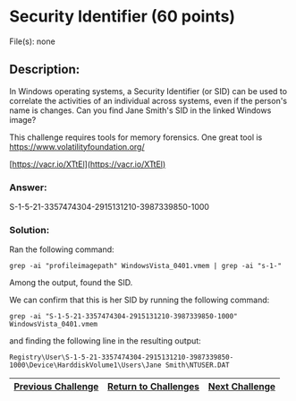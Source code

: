 # Security Identifier (60 points)

File(s): none

## Description:

In Windows operating systems, a Security Identifier (or SID) can be used to correlate the activities of an individual across systems, even if the person's name is changes. Can you find Jane Smith's SID in the linked Windows image?

This challenge requires tools for memory forensics. One great tool is https://www.volatilityfoundation.org/

[https://vacr.io/XTtEl](https://vacr.io/XTtEl)

### Answer:

S-1-5-21-3357474304-2915131210-3987339850-1000

### Solution:

Ran the following command:

```
grep -ai "profileimagepath" WindowsVista_0401.vmem | grep -ai "s-1-"
```

Among the output, found the SID.

We can confirm that this is her SID by running the following command:

```
grep -ai "S-1-5-21-3357474304-2915131210-3987339850-1000" WindowsVista_0401.vmem
```

and finding the following line in the resulting output:

```
Registry\User\S-1-5-21-3357474304-2915131210-3987339850-1000\Device\HarddiskVolume1\Users\Jane Smith\NTUSER.DAT
```

| [Previous Challenge](/Challenges/Investigate/6) | [Return to Challenges](/Challenges/../../../#modules) | [Next Challenge](/Challenges/Investigate/8) |
| :------- | :-----: | ------: |